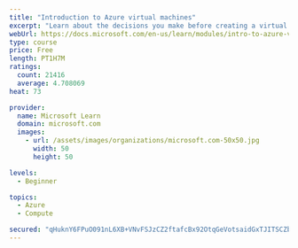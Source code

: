 ```yaml
---
title: "Introduction to Azure virtual machines"
excerpt: "Learn about the decisions you make before creating a virtual machine, the options to create and manage the VM, and the extensions and services you use to manage your VM."
webUrl: https://docs.microsoft.com/en-us/learn/modules/intro-to-azure-virtual-machines/
type: course
price: Free
length: PT1H7M
ratings:
  count: 21416
  average: 4.708069
heat: 73

provider:
  name: Microsoft Learn
  domain: microsoft.com
  images:
    - url: /assets/images/organizations/microsoft.com-50x50.jpg
      width: 50
      height: 50

levels:
  - Beginner

topics:
  - Azure
  - Compute

secured: "qHuknY6FPuO091nL6XB+VNvFSJzCZ2ftafcBx92OtqGeVotsaidGxTJITSCZbMOUn7ayaWtQCg6pfPha/nl7zBkrFhmRAHOhkRdfF3CnOUv0XZCUPbI5zkiT4ZGtCpVmAqrTrOZkExwjYPEb9e4GFzM1f8EJ1cRZaHrDM3jOqtiQbEbMAhFpdNXbnMzbpQXnzrDmTBOumap3xvd4b/J+rhtTvUJZptI9B6o9v6IGeLvjnaZqDSOZmztLBD89WenSwe+eVmE7Yi6uuPebC90FUhtNeQkfnN3NGR0iLJt99DKQkC+FXDRC802qI5ibI1kmfrBL97oks0J8MOhpNUUNriP9nwQO3d7tR3uP4tQLWRAEMr/2omMt35CeA3Cf140kCC8U9ijxzWWEnySmpFKPsH5269e1+RbrcL3Rv/eKbFlzYQq1ZiDFbRc4d6TCKEeX;fB6nFfRvnpXaMWcKvImqzw=="
---
```


